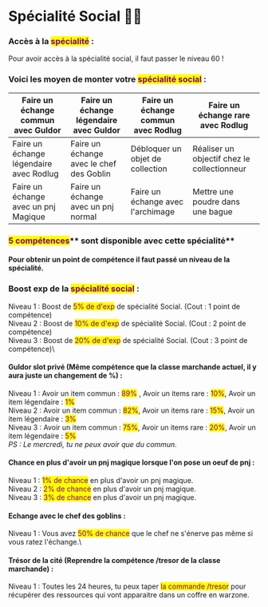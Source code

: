 # Spécialité Social 🙋‍♂️

### **Accès à la **<mark style="color:purple;">**spécialité**</mark>** :** &#x20;

Pour avoir accès à la spécialité social, il faut passer le niveau 60 !

### **Voici les moyen de monter votre **<mark style="color:purple;">**spécialité social**</mark>** :** &#x20;

| Faire un échange commun avec Guldor      | Faire un échange légendaire avec Guldor  | Faire un échange commun avec Rodlug | Faire un échange rare avec Rodlug           |
| ---------------------------------------- | ---------------------------------------- | ----------------------------------- | ------------------------------------------- |
| Faire un échange légendaire avec Rodlug  | Faire un échange avec le chef des Goblin | Débloquer un objet de collection    | Réaliser un objectif chez le collectionneur |
| Faire un échange avec un pnj Magique     | Faire un échange avec un pnj normal      | Faire un échange avec l'archimage   | Mettre une poudre dans une bague            |



### <mark style="color:purple;">**5 compétences**</mark>** sont disponible avec cette spécialité**&#x20;

#### **Pour obtenir un point de compétence il faut passé un niveau de la spécialité.**&#x20;

### Boost exp de la <mark style="color:purple;">spécialité social</mark> :&#x20;

Niveau 1 : Boost de <mark style="color:purple;">5% de d'exp</mark> de spécialité Social. (Cout : 1 point de compétence)\
Niveau 2 : Boost de <mark style="color:purple;">10% de d'exp</mark> de spécialité Social. (Cout : 2 point de compétence)\
Niveau 3 : Boost de <mark style="color:purple;">20% de d'exp</mark> de spécialité Social. (Cout : 3 point de compétence)\


#### Guldor slot privé (Même compétence que la classe marchande actuel, il y aura juste un changement de %) :&#x20;

Niveau 1 : Avoir un item commun : <mark style="color:purple;">89%</mark> , Avoir un items rare : <mark style="color:purple;">10%</mark>, Avoir un item légendaire : <mark style="color:purple;">1%</mark>\
Niveau 2 : Avoir un item commun : <mark style="color:purple;">82%</mark>, Avoir un items rare : <mark style="color:purple;">15%</mark>, Avoir un item légendaire : <mark style="color:purple;">3%</mark>\
Niveau 3 : Avoir un item commun : <mark style="color:purple;">75%</mark>, Avoir un items rare : <mark style="color:purple;">20%</mark>, Avoir un item légendaire : <mark style="color:purple;">5%</mark>\
_PS : Le mercredi, tu ne peux avoir que du commun._

#### Chance en plus d'avoir un pnj magique lorsque l'on pose un oeuf de pnj : 

Niveau 1 : <mark style="color:purple;">1% de chance</mark> en plus d'avoir un pnj magique.\
Niveau 2 : <mark style="color:purple;">2% de chance</mark> en plus d'avoir un pnj magique.\
Niveau 3 : <mark style="color:purple;">3% de chance</mark> en plus d'avoir un pnj magique.

#### Echange avec le chef des goblins :&#x20;

Niveau 1 : Vous avez <mark style="color:purple;">50% de chance</mark> que le chef ne s'énerve pas même si vous ratez l'échange.\


#### Trésor de la cité (Reprendre la compétence /tresor de la classe marchande) :&#x20;

Niveau 1 : Toutes les 24 heures, tu peux taper <mark style="color:purple;">la commande /tresor</mark> pour récupérer des ressources qui vont apparaitre dans un coffre en warzone.
